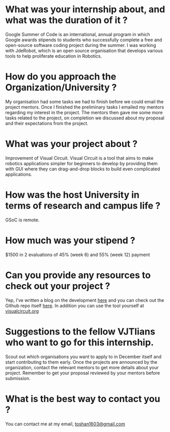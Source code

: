 # What was your internship about, and what was the duration of it ?

Google Summer of Code is an international, annual program in which Google awards stipends to students who successfully complete a free and open-source software coding project during the summer. I was working with JdeRobot, which is an open source organisation that develops various tools to help proliferate education in Robotics.


# How do you approach the Organization/University ?

My organisation had some tasks we had to finish before we could email the project mentors. Once I finished the preliminary tasks I emailed my mentors regarding my interest in the project. The mentors then gave me some more tasks related to the project, on completion we discussed about my proposal and their expectations from the project.


# What was your project about ?

Improvement of Visual Circuit. Visual Circuit is a tool that aims to make robotics applications simpler for beginners to develop by providing them with GUI where they can drag-and-drop blocks to build even complicated applications.

# How was the host University in terms of research and campus life ?

GSoC is remote.

# How much was your stipend ?

$1500 in 2 evaluations of 45% (week 6) and 55% (week 12) payment

# Can you provide any resources to check out your project ?

Yep, I’ve written a blog on the development [here](https://github.com/TheRoboticsClub/gsoc2022-Toshan_Luktuke) and you can check out the Github repo itself [here](https://github.com/JdeRobot/VisualCircuit). In addition you can use the tool yourself at [visualcircuit.org](https://visualcircuit.org/)


# Suggestions to the fellow VJTIians who want to go for this internship.

Scout out which organisations you want to apply to in December itself and start contributing to them early. Once the projects are announced by the organization, contact the relevant mentors to get more details about your project. Remember to get your proposal reviewed by your mentors before submission.


# What is the best way to contact you ?

You can contact me at my email, [toshan1603@gmail.com](mailto:toshan1603@gmail.com)

